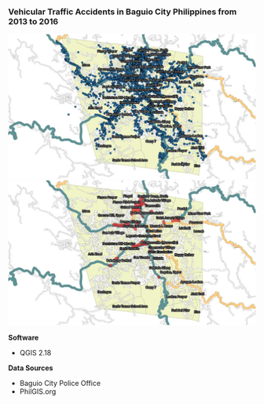 ### Vehicular Traffic Accidents in Baguio City Philippines from 2013 to 2016

![Screenshot 1](./Screenshots/1.jpeg)
![Screenshot 2](./Screenshots/2.jpeg)

**Software**
* QGIS 2.18

**Data Sources**
* Baguio City Police Office
* PhilGIS.org
